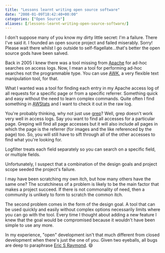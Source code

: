 ```yaml
---
title: "Lessons learnt writing open source software"
date: "2008-01-09T18:42:40+00:00"
categories: ["Open Source"]
aliases: [/lessons-learnt-writing-open-source-software/]
---
```


I don't suppose many of you know my dirty little secret: I'm a failure. There I've said it. I founded an open source project and failed miserably. Sorry! Please wait there whilst I go outside to self-flagellate...that's better the open source gods have been salved.

Back in 2005 I knew there was a tool missing from [Apache](http://www.apache.org/) for ad-hoc searches on access logs. Now, I mean a tool for performing ad-hoc searches not the programmable type. You can use [AWK](http://www.gnu.org/software/gawk/manual/gawk.html), a very flexible text manipulation tool, for that.

What I wanted was a tool for finding each entry in my Apache access log of all requests for a specific page or from a specific referrer. Something quick and easy without the need to learn complex commands. Quite often I find something in [AWStats](http://awstats.sourceforge.net/) and I want to check it out in the raw log.

You're probably thinking, why not just use [grep](http://www.gnu.org/software/grep/)? Well, grep doesn't work very well in access logs. Say you want to find all accesses for a particular page. Greping will find all page accesses but it will also include all pages in which the page is the referrer (for images and the like referenced by the page) too. So, you will still have to sift through all of the other accesses to find what you're looking for.

Logfilter treats each field separately so you can search on a specific field, or multiple fields.

Unfortunately, I suspect that a combination of the design goals and project scope seeded the project's failure.

I may have been scratching my own itch, but how many others have the same one? The scratchiness of a problem is likely to be the main factor that makes a project succeed. If there is not commonality of need, then a community is unlikely to form to scratch the common itch.

The second problem comes in the form of the design goal. A tool that can be used quickly and easily without complex options necessarily limits where you can go with the tool. Every time I thought about adding a new feature I knew that the goal would be compromised because it wouldn't have been simple to use any more.

In my experience, "open" development isn't that much different from closed development when there's just the one of you. Given two eyeballs, all bugs are deep to paraphrase [Eric S Raymond](http://www.ibiblio.org/esrblog/). :smile:
